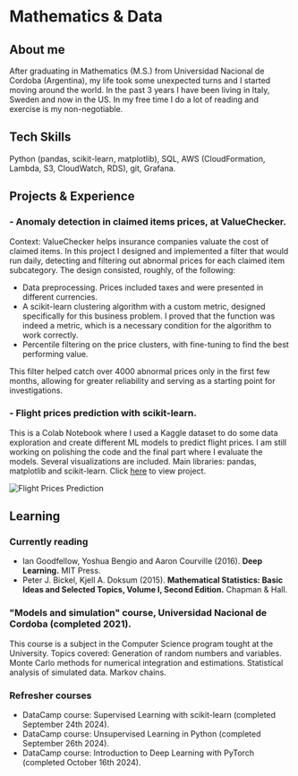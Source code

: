 # Mathematics & Data

## About me

After graduating in Mathematics (M.S.) from Universidad Nacional de Cordoba (Argentina), my life took some unexpected turns and I started moving around the world. In the past 3 years I have been living in Italy, Sweden and now in the US. In my free time I do a lot of reading and exercise is my non-negotiable.


## Tech Skills

Python (pandas, scikit-learn, matplotlib),  SQL, AWS (CloudFormation, Lambda, S3, CloudWatch, RDS), git, Grafana.


## Projects & Experience

### - Anomaly detection in claimed items prices, at ValueChecker.

Context: ValueChecker helps insurance companies valuate the cost of claimed items.
In this project I designed and implemented a filter that would run daily, detecting and filtering out abnormal prices for each claimed item subcategory. The design consisted, roughly, of the following:
- Data preprocessing. Prices included taxes and were presented in different currencies.
- A scikit-learn clustering algorithm with a custom metric, designed specifically for this business problem. I proved that the function was indeed a metric, which is a necessary condition for the algorithm to work correctly.
- Percentile filtering on the price clusters, with fine-tuning to find the best performing value.

This filter helped catch over 4000 abnormal prices only in the first few months, allowing for greater reliability and serving as a starting point for investigations.

### - Flight prices prediction with scikit-learn.
This is a Colab Notebook where I used a Kaggle dataset to do some data exploration and create different ML models to predict flight prices. I am still working on polishing the code and the final part where I evaluate the models. Several visualizations are included. Main libraries: pandas, matplotlib and scikit-learn.
Click [here](https://colab.research.google.com/drive/1HyltKJO8E6OiIl1F6biv0JRDnLGIpcYa?usp=sharing) to view project.

![Flight Prices Prediction](/images/flight_plots.jpeg)


## Learning

### Currently reading
- Ian Goodfellow, Yoshua Bengio and Aaron Courville (2016). **Deep Learning.** MIT Press.
- Peter J. Bickel, Kjell A. Doksum (2015). **Mathematical Statistics: Basic Ideas and Selected Topics, Volume I, Second Edition.** Chapman & Hall.


### "Models and simulation" course, Universidad Nacional de Cordoba (completed 2021).
This course is a subject in the Computer Science program tought at the University.
Topics covered: Generation of random numbers and variables. Monte Carlo methods for numerical integration and estimations. Statistical analysis of simulated data. Markov chains.


### Refresher courses
- DataCamp course: Supervised Learning with scikit-learn (completed September 24th 2024).
- DataCamp course: Unsupervised Learning in Python (completed September 26th 2024).
- DataCamp course: Introduction to Deep Learning with PyTorch (completed October 16th 2024).
